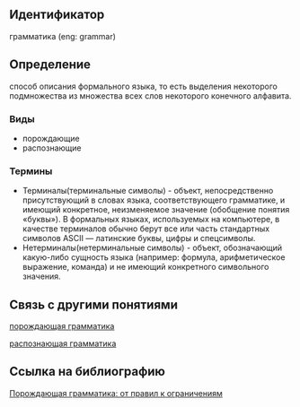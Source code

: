 ## Идентификатор

грамматика (eng: grammar)

## Определение

способ описания формального языка, то есть выделения некоторого подмножества из множества 
всех слов некоторого конечного алфавита.

### Виды

* порождающие
* распознающие

### Термины

* Терминалы(терминальные символы) -  объект, непосредственно присутствующий в словах языка, соответствующего грамматике, и имеющий конкретное, неизменяемое значение (обобщение понятия «буквы»). В формальных языках, используемых на компьютере, в качестве терминалов обычно берут все или часть стандартных символов ASCII — латинские буквы, цифры и спецсимволы.
* Нетерминалы(нетерминальные символы) -  объект, обозначающий какую-либо сущность языка (например: формула, арифметическое выражение, команда) и не имеющий конкретного символьного значения.

## Связь с другими понятиями

[порождающая грамматика](https://github.com/Dememedp/yapis-course/blob/main/concept/Generative_Grammar.md)

[распознающая грамматика](https://github.com/Dememedp/yapis-course/blob/main/concept/Recognition_Grammar.md)

## Ссылка на библиографию

[Порождающая грамматика: от правил к ограничениям](https://github.com/Dememedp/yapis-course/blob/main/bibliography/Testelec-Grammar-book.md)
